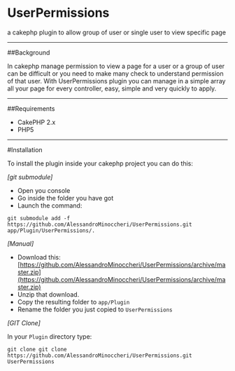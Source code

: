 UserPermissions
===============

a cakephp plugin to allow group of user or single user to view specific page

---

##Background

In cakephp manage permission to view a page for a user or a group of user can be difficult or you need to make many check to understand permission of that user.
With UserPermissions plugin you can manage in a simple array all your page for every controller, easy, simple and very quickly to apply.

---

##Requirements

* CakePHP 2.x
* PHP5

---

#Installation

To install the plugin inside your cakephp project you can do this:

_[git submodule]_

* Open you console 
* Go inside the folder you have got
* Launch the command: 
```
git submodule add -f https://github.com/AlessandroMinoccheri/UserPermissions.git 
app/Plugin/UserPermissions/.
```


_[Manual]_

* Download this: [https://github.com/AlessandroMinoccheri/UserPermissions/archive/master.zip](https://github.com/AlessandroMinoccheri/UserPermissions/archive/master.zip)
* Unzip that download.
* Copy the resulting folder to `app/Plugin`
* Rename the folder you just copied to `UserPermissions`

_[GIT Clone]_

In your `Plugin` directory type:

    git clone git clone https://github.com/AlessandroMinoccheri/UserPermissions.git UserPermissions
